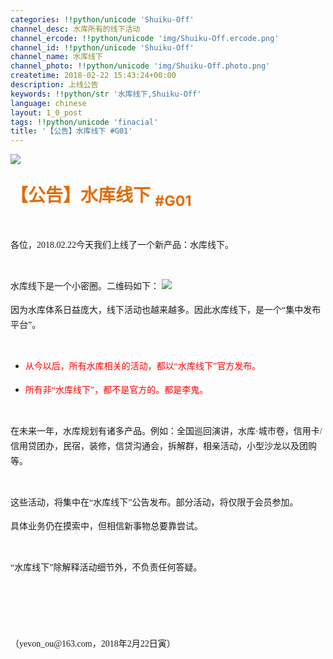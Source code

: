 ```yaml
---
categories: !!python/unicode 'Shuiku-Off'
channel_desc: 水库所有的线下活动
channel_ercode: !!python/unicode 'img/Shuiku-Off.ercode.png'
channel_id: !!python/unicode 'Shuiku-Off'
channel_name: 水库线下
channel_photo: !!python/unicode 'img/Shuiku-Off.photo.png'
createtime: 2018-02-22 15:43:24+00:00
description: 上线公告
keywords: !!python/str '水库线下,Shuiku-Off'
language: chinese
layout: 1_0_post
tags: !!python/unicode 'finacial'
title: '【公告】水库线下 #G01'
---
```

<div class="rich_media_content" id="js_content">
<p style="max-width: 100%;min-height: 1em;box-sizing: border-box !important;word-wrap: break-word !important;">
<img class="" data-ratio="0.75" data-s="300,640" data-src="" data-type="jpeg" data-w="1600" src="{{ '/img/Ok4hZ0tV6r4mGlibLx9JCCMPNGQ7OPm1Vwx0WkE1ib8xwyDvgWIYvo0R0DnARofBgrtudVJJRKAsAjJPNHHXRm9A..png' | prepend: site.img | replace: '//','/' }}" style="box-sizing: border-box !important;word-wrap: break-word !important;width: auto !important;visibility: visible !important;"/>
</p>
<h1 style="max-width: 100%;line-height: 24px;box-sizing: border-box !important;word-wrap: break-word !important;">
<span style="max-width: 100%;font-family: 宋体;color: rgb(227, 108, 10);box-sizing: border-box !important;word-wrap: break-word !important;">
          【公告】水库线下
         </span>
<span style="max-width: 100%;color: rgb(227, 108, 10);box-sizing: border-box !important;word-wrap: break-word !important;">
<sub style="max-width: 100%;box-sizing: border-box !important;word-wrap: break-word !important;">
           #G01
          </sub>
</span>
<br style="max-width: 100%;box-sizing: border-box !important;word-wrap: break-word !important;"/>
</h1>
<p style="max-width: 100%;min-height: 1em;line-height: 24px;box-sizing: border-box !important;word-wrap: break-word !important;">
<span style="max-width: 100%;line-height: 24px;font-family: 华文楷体;box-sizing: border-box !important;word-wrap: break-word !important;">
</span>
</p>
<p style="max-width: 100%;min-height: 1em;line-height: 24px;box-sizing: border-box !important;word-wrap: break-word !important;">
<span style="max-width: 100%;line-height: 24px;font-family: 华文楷体;box-sizing: border-box !important;word-wrap: break-word !important;">
          各位，2018.02.22今天我们上线了一个新产品：水库线下。
         </span>
</p>
<p style="max-width: 100%;min-height: 1em;line-height: 24px;box-sizing: border-box !important;word-wrap: break-word !important;">
<span style="max-width: 100%;line-height: 24px;font-family: 华文楷体;box-sizing: border-box !important;word-wrap: break-word !important;">
</span>
</p>
<p style="max-width: 100%;min-height: 1em;line-height: 24px;box-sizing: border-box !important;word-wrap: break-word !important;">
<span style="max-width: 100%;line-height: 24px;font-family: 华文楷体;box-sizing: border-box !important;word-wrap: break-word !important;">
          水库线下是一个小密圈。二维码如下：
         </span>
<img class="" data-copyright="0" data-ratio="0.5623100303951368" data-s="300,640" data-src="" data-type="png" data-w="987" src="{{ '/img/Ok4hZ0tV6r7XMSJofaLHhZ6Q6KUcjQEalJQBEE7VS2pEUEKL4ibTQuTcCIRdL61jAQvK7MJaQxPOcAkC1bZ5l9g.png' | prepend: site.img | replace: '//','/' }}" style="box-sizing: border-box !important;word-wrap: break-word !important;width: auto !important;visibility: visible !important;"/>
</p>
<p style="max-width: 100%;min-height: 1em;line-height: 24px;box-sizing: border-box !important;word-wrap: break-word !important;">
<span style="max-width: 100%;font-family: 华文楷体;box-sizing: border-box !important;word-wrap: break-word !important;">
          因为水库体系日益庞大，线下活动也越来越多。因此水库线下，是一个“集中发布平台”。
         </span>
</p>
<p style="max-width: 100%;min-height: 1em;line-height: 24px;box-sizing: border-box !important;word-wrap: break-word !important;">
<span style="max-width: 100%;line-height: 24px;font-family: 华文楷体;box-sizing: border-box !important;word-wrap: break-word !important;">
</span>
</p>
<ul class="list-paddingleft-2" style="">
<li>
<p style="max-width: 100%;min-height: 1em;line-height: 24px;box-sizing: border-box !important;word-wrap: break-word !important;">
<span style="max-width: 100%;line-height: 24px;font-family: 华文楷体;color: red;box-sizing: border-box !important;word-wrap: break-word !important;">
            从今以后，所有水库相关的活动，都以“水库线下”官方发布。
           </span>
</p>
</li>
<li>
<p style="max-width: 100%;min-height: 1em;line-height: 24px;box-sizing: border-box !important;word-wrap: break-word !important;">
<span style="max-width: 100%;line-height: 24px;font-family: 华文楷体;color: red;box-sizing: border-box !important;word-wrap: break-word !important;">
            所有非“水库线下”，都不是官方的。都是李鬼。
           </span>
</p>
</li>
</ul>
<p style="max-width: 100%;min-height: 1em;line-height: 24px;box-sizing: border-box !important;word-wrap: break-word !important;">
<span style="max-width: 100%;line-height: 24px;font-family: 华文楷体;box-sizing: border-box !important;word-wrap: break-word !important;">
</span>
</p>
<p style="max-width: 100%;min-height: 1em;line-height: 24px;box-sizing: border-box !important;word-wrap: break-word !important;">
<span style="max-width: 100%;line-height: 24px;font-family: 华文楷体;box-sizing: border-box !important;word-wrap: break-word !important;">
          在未来一年，水库规划有诸多产品。例如：全国巡回演讲，水库·城市卷，信用卡/信用贷团办，民宿，装修，信贷沟通会，拆解群，相亲活动，小型沙龙以及团购等。
         </span>
</p>
<p style="max-width: 100%;min-height: 1em;line-height: 24px;box-sizing: border-box !important;word-wrap: break-word !important;">
<span style="max-width: 100%;line-height: 24px;font-family: 华文楷体;box-sizing: border-box !important;word-wrap: break-word !important;">
</span>
</p>
<p style="max-width: 100%;min-height: 1em;line-height: 24px;box-sizing: border-box !important;word-wrap: break-word !important;">
<span style="max-width: 100%;line-height: 24px;font-family: 华文楷体;box-sizing: border-box !important;word-wrap: break-word !important;">
          这些活动，将集中在“水库线下”公告发布。部分活动，将仅限于会员参加。
         </span>
</p>
<p style="max-width: 100%;min-height: 1em;line-height: 24px;box-sizing: border-box !important;word-wrap: break-word !important;">
<span style="max-width: 100%;line-height: 24px;font-family: 华文楷体;box-sizing: border-box !important;word-wrap: break-word !important;">
          具体业务仍在摸索中，但相信新事物总要靠尝试。
         </span>
</p>
<p style="max-width: 100%;min-height: 1em;line-height: 24px;box-sizing: border-box !important;word-wrap: break-word !important;">
<span style="max-width: 100%;line-height: 24px;font-family: 华文楷体;box-sizing: border-box !important;word-wrap: break-word !important;">
</span>
</p>
<p style="max-width: 100%;min-height: 1em;line-height: 24px;box-sizing: border-box !important;word-wrap: break-word !important;">
<span style="max-width: 100%;line-height: 24px;font-family: 华文楷体;box-sizing: border-box !important;word-wrap: break-word !important;">
          “水库线下”除解释活动细节外，不负责任何答疑。
         </span>
</p>
<p style="max-width: 100%;min-height: 1em;line-height: 24px;box-sizing: border-box !important;word-wrap: break-word !important;">
<span style="max-width: 100%;line-height: 24px;font-family: 华文楷体;box-sizing: border-box !important;word-wrap: break-word !important;">
</span>
</p>
<p style="max-width: 100%;min-height: 1em;line-height: 24px;box-sizing: border-box !important;word-wrap: break-word !important;">
<span style="max-width: 100%;line-height: 24px;font-family: 华文楷体;box-sizing: border-box !important;word-wrap: break-word !important;">
</span>
</p>
<p style="max-width: 100%;min-height: 1em;line-height: 24px;box-sizing: border-box !important;word-wrap: break-word !important;">
<span style="max-width: 100%;line-height: 24px;font-family: 华文楷体;box-sizing: border-box !important;word-wrap: break-word !important;">
</span>
</p>
<p style="max-width: 100%;min-height: 1em;line-height: 24px;box-sizing: border-box !important;word-wrap: break-word !important;">
<span style="max-width: 100%;line-height: 24px;font-family: 华文楷体;box-sizing: border-box !important;word-wrap: break-word !important;">
          （yevon_ou@163.com，2018年2月22日寅）
         </span>
</p>
<p style="max-width: 100%;min-height: 1em;box-sizing: border-box !important;word-wrap: break-word !important;">
<br style="max-width: 100%;box-sizing: border-box !important;word-wrap: break-word !important;"/>
</p>
<p>
<br/>
</p>
</div>